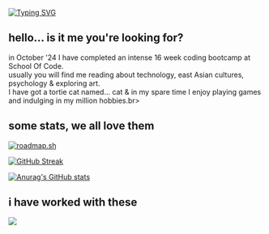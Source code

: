 [![Typing SVG](https://readme-typing-svg.demolab.com?font=Lato&weight=500&size=18&pause=1000&color=65C9FF&background=FFFFFF00&vCenter=true&width=500&height=18&lines=//+welcome+to+my+GitHub+page%2C+Wanderer;//+my+name+is+Paulina;//+it's+nice+to+meet+you;//+how+are+you+feeling+today%3F)](https://git.io/typing-svg)

## hello... is it me you're looking for?

in October '24 I have completed an intense 16 week coding bootcamp at School Of Code.<br>
usually you will find me reading about technology, east Asian cultures, psychology & exploring art.<br>
I have got a tortie cat named... cat & in my spare time I enjoy playing games and indulging in my million hobbies.br>

## some stats, we all love them

[![roadmap.sh](https://roadmap.sh/card/wide/66c701ca92ec1a8a73ac8bc4?variant=dark&roadmaps=frontend%2Cfull-stack%2Cux-design%2Cjavascript)](https://roadmap.sh)

[![GitHub Streak](https://streak-stats.demolab.com?user=peposlawa&theme=shadow-brown&border_radius=7&date_format=j%20M%5B%20Y%5D&card_width=500&card_height=190&excludeDaysLabel=21262D&background=0C1117&border=21262D&stroke=21262D&ring=65C9FF&fire=FF4F6D&currStreakNum=AEAEAE&sideNums=F9FAFB&currStreakLabel=F9FAFB&sideLabels=8D8D8D&dates=404A58)](https://git.io/streak-stats)

[![Anurag's GitHub stats](https://github-readme-stats.vercel.app/api?username=peposlawa&bg_color=0C1117&border_color=21262D&text_color=7D848E&title_color=65C9FF&icon_color=65C9FF&card_width=500)](https://github.com/anuraghazra/github-readme-stats)

## i have worked with these

<p align="left">
  <a href="https://skillicons.dev">
    <img src="https://skillicons.dev/icons?i=git,github,js,html,css,express,nextjs,nodejs,react,vite,docker,postman,vercel,vscode,windows,apple,figma,blender,ps,ai,pr,obsidian,linkedin,discord,instagram,codepen&perline=15" />
  </a>
</p>
